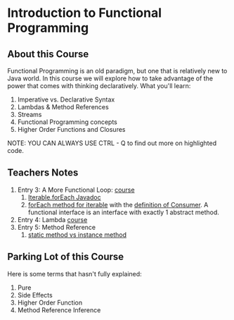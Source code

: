 # Introduction to Functional Programming
## About this Course

Functional Programming is an old paradigm, but one that is relatively new to Java world. In this course we will explore 
how to take advantage of the power that comes with thinking declaratively. What you'll learn:
1. Imperative vs. Declarative Syntax
2. Lambdas & Method References
3. Streams
4. Functional Programming concepts
5. Higher Order Functions and Closures

NOTE: YOU CAN ALWAYS USE CTRL - Q to find out more on highlighted code.

## Teachers Notes
1. Entry 3: A More Functional Loop: [course](https://teamtreehouse.com/library/a-more-functional-loop)
    1. [Iterable.forEach Javadoc](https://docs.oracle.com/javase/8/docs/api/java/lang/Iterable.html#forEach-java.util.function.Consumer-)
    2. [forEach method for iterable](https://docs.oracle.com/javase/8/docs/api/java/lang/Iterable.html#forEach-java.util.function.Consumer-)
    with the [definition of Consumer](https://docs.oracle.com/javase/8/docs/api/java/util/function/Consumer.html).
    A functional interface is an interface with exactly 1 abstract method.
2. Entry 4: Lambda [course](https://teamtreehouse.com/library/lambdas)
3. Entry 5: Method Reference
    1. [static method vs instance method](https://www.geeksforgeeks.org/static-methods-vs-instance-methods-java/)

    
## Parking Lot of this Course
Here is some terms that hasn't fully explained:
1. Pure
2. Side Effects
3. Higher Order Function
4. Method Reference Inference